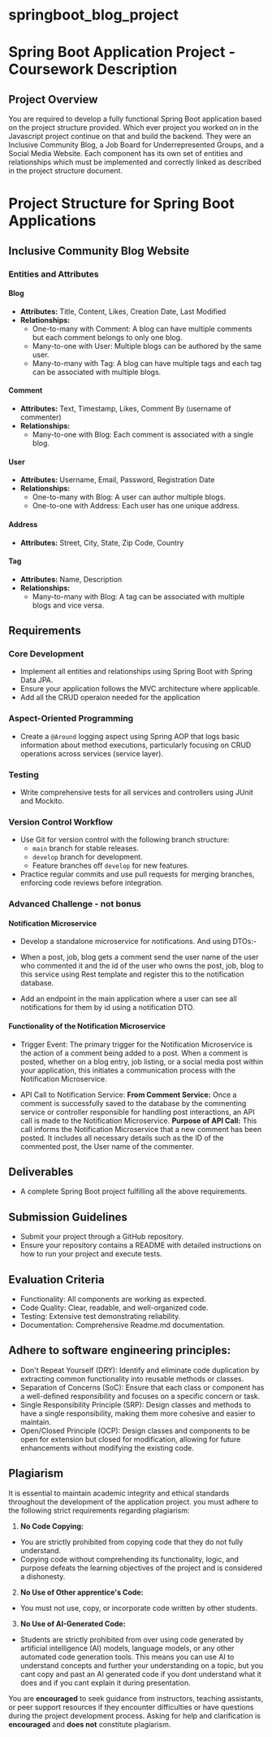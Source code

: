# springboot_blog_project

# Spring Boot Application Project - Coursework Description

## Project Overview

You are required to develop a fully functional Spring Boot application based on the project structure provided. Which ever project you worked on in the Javascript project continue on that and build the backend. They were an Inclusive Community Blog, a Job Board for Underrepresented Groups, and a Social Media Website. Each component has its own set of entities and relationships which must be implemented and correctly linked as described in the project structure document.

# Project Structure for Spring Boot Applications

## Inclusive Community Blog Website

### Entities and Attributes

#### Blog

- **Attributes:** Title, Content, Likes, Creation Date, Last Modified
- **Relationships:**
  - One-to-many with Comment: A blog can have multiple comments but each comment belongs to only one blog.
  - Many-to-one with User: Multiple blogs can be authored by the same user.
  - Many-to-many with Tag: A blog can have multiple tags and each tag can be associated with multiple blogs.

#### Comment

- **Attributes:** Text, Timestamp, Likes, Comment By (username of commenter)
- **Relationships:**
  - Many-to-one with Blog: Each comment is associated with a single blog.

#### User

- **Attributes:** Username, Email, Password, Registration Date
- **Relationships:**
  - One-to-many with Blog: A user can author multiple blogs.
  - One-to-one with Address: Each user has one unique address.

#### Address

- **Attributes:** Street, City, State, Zip Code, Country

#### Tag

- **Attributes:** Name, Description
- **Relationships:**
  - Many-to-many with Blog: A tag can be associated with multiple blogs and vice versa.


## Requirements

### Core Development

- Implement all entities and relationships using Spring Boot with Spring Data JPA.
- Ensure your application follows the MVC architecture where applicable.
- Add all the CRUD operaion needed for the application

### Aspect-Oriented Programming

- Create a `@Around` logging aspect using Spring AOP that logs basic information about method executions, particularly focusing on CRUD operations across services (service layer).

### Testing

- Write comprehensive tests for all services and controllers using JUnit and Mockito.

### Version Control Workflow

- Use Git for version control with the following branch structure:
  - `main` branch for stable releases.
  - `develop` branch for development.
  - Feature branches off `develop` for new features.
- Practice regular commits and use pull requests for merging branches, enforcing code reviews before integration.

### Advanced Challenge - not bonus

#### Notification Microservice
- Develop a standalone microservice for notifications. And using DTOs:-

- When a post, job, blog gets a comment send the user name of the user who commented it and the id of the user who owns the post, job, blog to this service using Rest template and register this to the notification database.

- Add an endpoint in the main application where a user can see all notifications for them by id using a notification DTO. 

#### Functionality of the Notification Microservice

- Trigger Event: The primary trigger for the Notification Microservice is the action of a comment being added to a post. When a comment is posted, whether on a blog entry, job listing, or a social media post within your application, this initiates a communication process with the Notification Microservice.

- API Call to Notification Service:
  **From Comment Service:** Once a comment is successfully saved to the database by the commenting service or controller responsible for handling post interactions, an API call is made to the Notification Microservice.
  **Purpose of API Call:** This call informs the Notification Microservice that a new comment has been posted. It includes all necessary details such as the ID of the commented post, the User name of the commenter.

## Deliverables

- A complete Spring Boot project fulfilling all the above requirements.

## Submission Guidelines

- Submit your project through a GitHub repository.
- Ensure your repository contains a README with detailed instructions on how to run your project and execute tests.

## Evaluation Criteria

- Functionality: All components are working as expected.
- Code Quality: Clear, readable, and well-organized code.
- Testing: Extensive test demonstrating reliability.
- Documentation: Comprehensive Readme.md documentation.

## **Adhere to software engineering principles:**
- Don't Repeat Yourself (DRY): Identify and eliminate code duplication by extracting common functionality into reusable methods or classes.
- Separation of Concerns (SoC): Ensure that each class or component has a well-defined responsibility and focuses on a specific concern or task.
- Single Responsibility Principle (SRP): Design classes and methods to have a single responsibility, making them more cohesive and easier to maintain.
- Open/Closed Principle (OCP): Design classes and components to be open for extension but closed for modification, allowing for future enhancements without modifying the existing code.

## Plagiarism

It is essential to maintain academic integrity and ethical standards throughout the development of the application project. you must adhere to the following strict requirements regarding plagiarism:

1. **No Code Copying:**
- You are strictly prohibited from copying code that they do not fully understand.
- Copying code without comprehending its functionality, logic, and purpose defeats the learning objectives of the project and is considered a dishonesty.

2. **No Use of Other apprentice's Code:**
- You must not use, copy, or incorporate code written by other students.

3. **No Use of AI-Generated Code:**
- Students are strictly prohibited from over using code generated by artificial intelligence (AI) models, language models, or any other automated code generation tools. This means you can use AI to understand concepts and further your understanding on a topic, but you cant copy and past an AI generated code if you dont understand what it does and if you cant explain it during presentation.

You are **encouraged** to seek guidance from instructors, teaching assistants, or peer support resources if they encounter difficulties or have questions during the project development process. Asking for help and clarification is **encouraged** and **does not** constitute plagiarism.